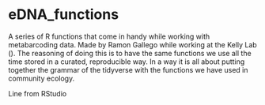 # eDNA_functions

A series of R functions that come in handy while working with metabarcoding data. Made by Ramon Gallego while working at the Kelly Lab (). The reasoning of doing this is to have the same functions we use all the time stored in a curated, reproducible way. 
In a way it is all about putting together the grammar of the tidyverse with the functions we have used in community ecology.

Line from RStudio
